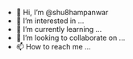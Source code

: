 - 👋 Hi, I’m @shu8hampanwar
- 👀 I’m interested in ...
- 🌱 I’m currently learning ...
- 💞️ I’m looking to collaborate on ...
- 📫 How to reach me ...

<!---
shu8hampanwar/shu8hampanwar is a ✨ special ✨ repository because its `README.md` (this file) appears on your GitHub profile.
You can click the Preview link to take a look at your changes.
--->
